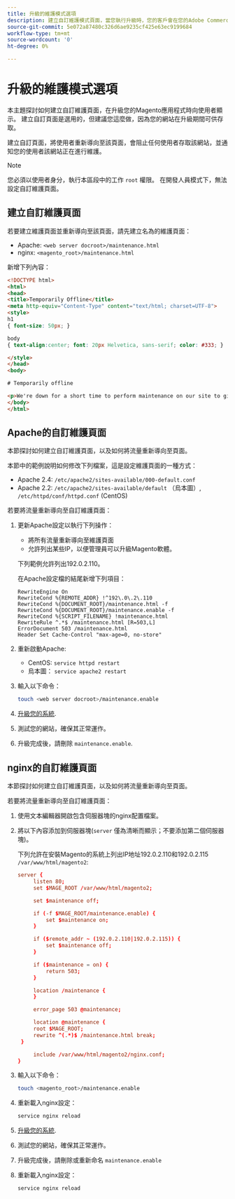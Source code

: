 ```yaml
---
title: 升級的維護模式選項
description: 建立自訂維護模式頁面，當您執行升級時，您的客戶會在您的Adobe Commerce或Magento Open Source店面上看到該頁面。
source-git-commit: 5e072a87480c326d6ae9235cf425e63ec9199684
workflow-type: tm+mt
source-wordcount: '0'
ht-degree: 0%

---
```



# 升級的維護模式選項

本主題探討如何建立自訂維護頁面，在升級您的Magento應用程式時向使用者顯示。 建立自訂頁面是選用的，但建議您這麼做，因為您的網站在升級期間可供存取。

建立自訂頁面，將使用者重新導向至該頁面，會阻止任何使用者存取該網站，並通知您的使用者該網站正在進行維護。

>[!NOTE]
>
>您必須以使用者身分，執行本區段中的工作 `root` 權限。 在開發人員模式下，無法設定自訂維護頁面。

## 建立自訂維護頁面

若要建立維護頁面並重新導向至該頁面，請先建立名為的維護頁面：

- Apache: `<web server docroot>/maintenance.html`
- nginx: `<magento_root>/maintenance.html`

新增下列內容：

```html
<!DOCTYPE html>
<html>
<head>
<title>Temporarily Offline</title>
<meta http-equiv="Content-Type" content="text/html; charset=UTF-8">
<style>
h1
{ font-size: 50px; }

body
{ text-align:center; font: 20px Helvetica, sans-serif; color: #333; }

</style>
</head>
<body>

# Temporarily offline

<p>We're down for a short time to perform maintenance on our site to give you the best possible experience. Check back soon!</p>
</body>
</html>
```

## Apache的自訂維護頁面

本節探討如何建立自訂維護頁面，以及如何將流量重新導向至頁面。

本節中的範例說明如何修改下列檔案，這是設定維護頁面的一種方式：

- Apache 2.4: `/etc/apache2/sites-available/000-default.conf`
- Apache 2.2: `/etc/apache2/sites-available/default` （烏本圖）, `/etc/httpd/conf/httpd.conf` (CentOS)

若要將流量重新導向至自訂維護頁面：

1. 更新Apache設定以執行下列操作：

   - 將所有流量重新導向至維護頁面
   - 允許列出某些IP，以便管理員可以升級Magento軟體。

   下列範例允許列出192.0.2.110。

   在Apache設定檔的結尾新增下列項目：

   ```terminal
   RewriteEngine On
   RewriteCond %{REMOTE_ADDR} !^192\.0\.2\.110
   RewriteCond %{DOCUMENT_ROOT}/maintenance.html -f
   RewriteCond %{DOCUMENT_ROOT}/maintenance.enable -f
   RewriteCond %{SCRIPT_FILENAME} !maintenance.html
   RewriteRule ^.*$ /maintenance.html [R=503,L]
   ErrorDocument 503 /maintenance.html
   Header Set Cache-Control "max-age=0, no-store"
   ```

1. 重新啟動Apache:

   - CentOS: `service httpd restart`
   - 烏本圖： `service apache2 restart`

1. 輸入以下命令：

   ```bash
   touch <web server docroot>/maintenance.enable
   ```

1. [升級您的系統](../implementation/perform-upgrade.md).
1. 測試您的網站，確保其正常運作。
1. 升級完成後，請刪除 `maintenance.enable`.

## nginx的自訂維護頁面

本節探討如何建立自訂維護頁面，以及如何將流量重新導向至頁面。

若要將流量重新導向至自訂維護頁面：

1. 使用文本編輯器開啟包含伺服器塊的nginx配置檔案。
1. 將以下內容添加到伺服器塊(`server` 僅為清晰而顯示；不要添加第二個伺服器塊)。

   下列允許在安裝Magento的系統上列出IP地址192.0.2.110和192.0.2.115 `/var/www/html/magento2`:

   ```conf
   server {
        listen 80;
        set $MAGE_ROOT /var/www/html/magento2;
   
        set $maintenance off;
   
        if (-f $MAGE_ROOT/maintenance.enable) {
            set $maintenance on;
        }
   
        if ($remote_addr ~ (192.0.2.110|192.0.2.115)) {
            set $maintenance off;
        }
   
        if ($maintenance = on) {
            return 503;
        }
   
        location /maintenance {
        }
   
        error_page 503 @maintenance;
   
        location @maintenance {
        root $MAGE_ROOT;
        rewrite ^(.*)$ /maintenance.html break;
    }
   
        include /var/www/html/magento2/nginx.conf;
   }
   ```

1. 輸入以下命令：

   ```bash
   touch <magento_root>/maintenance.enable
   ```

1. 重新載入nginx設定：

   ```bash
   service nginx reload
   ```

1. [升級您的系統](../implementation/perform-upgrade.md).
1. 測試您的網站，確保其正常運作。
1. 升級完成後，請刪除或重新命名 `maintenance.enable`
1. 重新載入nginx設定：

   ```bash
   service nginx reload
   ```

